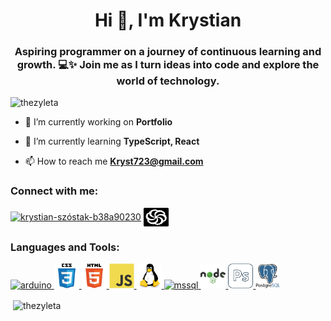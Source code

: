 <h1 align="center">Hi 👋, I'm Krystian</h1>
<h3 align="center">Aspiring programmer on a journey of continuous learning and growth. 💻✨ Join me as I turn ideas into code and explore the world of technology.</h3>

<p align="left"> <img src="https://komarev.com/ghpvc/?username=thezyleta&label=Profile%20views&color=0e75b6&style=flat" alt="thezyleta" /> </p>

- 🔭 I’m currently working on **Portfolio**

- 🌱 I’m currently learning **TypeScript, React**

- 📫 How to reach me **Kryst723@gmail.com**

<h3 align="left">Connect with me:</h3>
<p align="left">
<a href="https://linkedin.com/in/krystian-szóstak-b38a90230" target="blank"><img align="center" src="https://raw.githubusercontent.com/rahuldkjain/github-profile-readme-generator/master/src/images/icons/Social/linked-in-alt.svg" alt="krystian-szóstak-b38a90230" height="30" width="40" /></a>
<a href="https://www.codewars.com/Users/thezyleta" target="blank"><img align="center" src="https://github.com/TheZyleta/TheZyleta/blob/main/codewars-svgrepo-com.svg" alt="thezyleta" height="30" width="40" /></a>
</p>

<h3 align="left">Languages and Tools:</h3>
<p align="left"> <a href="https://www.arduino.cc/" target="_blank" rel="noreferrer"> <img src="https://cdn.worldvectorlogo.com/logos/arduino-1.svg" alt="arduino" width="40" height="40"/> </a> <a href="https://www.w3schools.com/css/" target="_blank" rel="noreferrer"> <img src="https://raw.githubusercontent.com/devicons/devicon/master/icons/css3/css3-original-wordmark.svg" alt="css3" width="40" height="40"/> </a> <a href="https://www.w3.org/html/" target="_blank" rel="noreferrer"> <img src="https://raw.githubusercontent.com/devicons/devicon/master/icons/html5/html5-original-wordmark.svg" alt="html5" width="40" height="40"/> </a> <a href="https://developer.mozilla.org/en-US/docs/Web/JavaScript" target="_blank" rel="noreferrer"> <img src="https://raw.githubusercontent.com/devicons/devicon/master/icons/javascript/javascript-original.svg" alt="javascript" width="40" height="40"/> </a> <a href="https://www.linux.org/" target="_blank" rel="noreferrer"> <img src="https://raw.githubusercontent.com/devicons/devicon/master/icons/linux/linux-original.svg" alt="linux" width="40" height="40"/> </a> <a href="https://www.microsoft.com/en-us/sql-server" target="_blank" rel="noreferrer"> <img src="https://www.svgrepo.com/show/303229/microsoft-sql-server-logo.svg" alt="mssql" width="40" height="40"/> </a> <a href="https://nodejs.org" target="_blank" rel="noreferrer"> <img src="https://raw.githubusercontent.com/devicons/devicon/master/icons/nodejs/nodejs-original-wordmark.svg" alt="nodejs" width="40" height="40"/> </a> <a href="https://www.photoshop.com/en" target="_blank" rel="noreferrer"> <img src="https://raw.githubusercontent.com/devicons/devicon/master/icons/photoshop/photoshop-line.svg" alt="photoshop" width="40" height="40"/> </a> <a href="https://www.postgresql.org" target="_blank" rel="noreferrer"> <img src="https://raw.githubusercontent.com/devicons/devicon/master/icons/postgresql/postgresql-original-wordmark.svg" alt="postgresql" width="40" height="40"/> </a> </p>

<p>&nbsp;<img align="center" src="https://github-readme-stats.vercel.app/api?username=thezyleta&show_icons=true&locale=en" alt="thezyleta" /></p>
